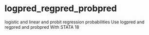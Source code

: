 # logpred_regpred_probpred
logistic and linear and probit regression probabilities Use logpred and regpred and probpred With STATA 18
